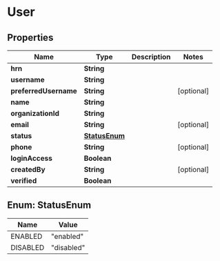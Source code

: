 

# User


## Properties

| Name | Type | Description | Notes |
|------------ | ------------- | ------------- | -------------|
|**hrn** | **String** |  |  |
|**username** | **String** |  |  |
|**preferredUsername** | **String** |  |  [optional] |
|**name** | **String** |  |  |
|**organizationId** | **String** |  |  |
|**email** | **String** |  |  [optional] |
|**status** | [**StatusEnum**](#StatusEnum) |  |  |
|**phone** | **String** |  |  [optional] |
|**loginAccess** | **Boolean** |  |  |
|**createdBy** | **String** |  |  [optional] |
|**verified** | **Boolean** |  |  |



## Enum: StatusEnum

| Name | Value |
|---- | -----|
| ENABLED | &quot;enabled&quot; |
| DISABLED | &quot;disabled&quot; |




